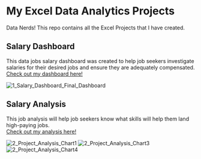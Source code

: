 # My Excel Data Analytics Projects

Data Nerds! This repo contains all the Excel Projects that I have created.

## Salary Dashboard
This data jobs salary dashboard was created to help job seekers investigate salaries for their desired jobs and ensure they are adequately compensated.  
[Check out my dashboard here!](https://github.com/YashLaxmanSharma/Excel_Project-Data_Anallytics/tree/main/Excel%20Project%201)

![1_Salary_Dashboard_Final_Dashboard](https://github.com/user-attachments/assets/fa1cf033-d57e-4777-8a90-eaad79a0141a)

## Salary Analysis
This job analysis will help job seekers know what skills will help them land high-paying jobs.  
[Check out my analysis here!](https://github.com/YashLaxmanSharma/Excel_Project-Data_Anallytics/tree/main/Excel%20Project%202)

![2_Project_Analysis_Chart1](https://github.com/user-attachments/assets/d3786940-6af3-4a22-9b7a-38e7a5e0c3a7)
![2_Project_Analysis_Chart3](https://github.com/user-attachments/assets/5f09b524-6a10-4b9a-9608-a7da4816bac9)
![2_Project_Analysis_Chart4](https://github.com/user-attachments/assets/a996c726-5c6d-4308-a752-0a44b4997200)
